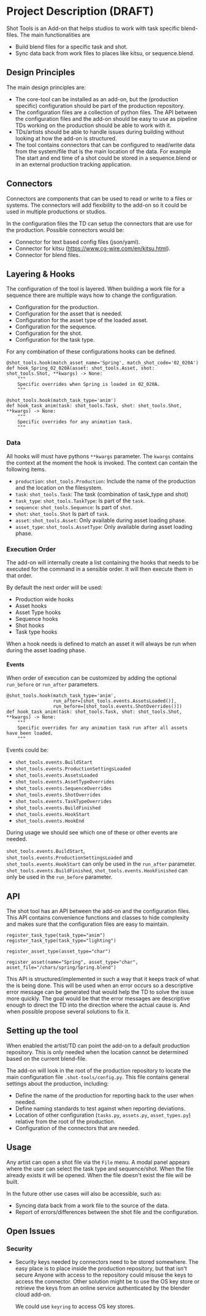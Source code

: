 # Project Description (DRAFT)

Shot Tools is an Add-on that helps studios to work with task specific
blend-files. The main functionalities are

* Build blend files for a specific task and shot.
* Sync data back from work files to places like kitsu, or sequence.blend.

## Design Principles

The main design principles are:

* The core-tool can be installed as an add-on, but the (production specific) 
  configuration should be part of the production repository.
* The configuration files are a collection of python files. The API between
  the configuration files and the add-on should be easy to use as pipeline
  TDs working on the production should be able to work with it.
* TDs/artists should be able to handle issues during building without looking
  at how the add-on is structured.
* The tool contains connectors that can be configured to read/write data
  from the system/file that is the main location of the data. For example
  The start and end time of a shot could be stored in a sequence.blend or
  in an external production tracking application.

## Connectors

Connectors are components that can be used to read or write to a files or
systems. The connectors will add flexibility to the add-on so it could be used
in multiple productions or studios.

In the configuration files the TD can setup the connectors that are use for
the production. Possible connectors would be:

* Connector for text based config files (json/yaml).
* Connector for kitsu (https://www.cg-wire.com/en/kitsu.html).
* Connector for blend files.

## Layering & Hooks

The configuration of the tool is layered. When building a work file for a sequence
there are multiple ways how to change the configuration.

* Configuration for the production.
* Configuration for the asset that is needed.
* Configuration for the asset type of the loaded asset.
* Configuration for the sequence.
* Configuration for the shot.
* Configuration for the task type.

For any combination of these configurations hooks can be defined.

```
@shot_tools.hook(match_asset_name='Spring', match_shot_code='02_020A')
def hook_Spring_02_020A(asset: shot_tools.Asset, shot: shot_tools.Shot, **kwargs) -> None:
    """
    Specific overrides when Spring is loaded in 02_020A.
    """

@shot_tools.hook(match_task_type='anim')
def hook_task_anim(task: shot_tools.Task, shot: shot_tools.Shot, **kwargs) -> None:
    """
    Specific overrides for any animation task.
    """
```

### Data

All hooks will must have pythons `**kwargs` parameter. The `kwargs` contains
the context at the moment the hook is invoked. The context can contain the
following items.

* `production`: `shot_tools.Production`: Include the name of the production
  and the location on the filesystem.
* `task`: `shot_tools.Task`: The task (combination of task_type and shot)
* `task_type`: `shot_tools.TaskType`: Is part of the `task`.
* `sequence`: `shot_tools.Sequence`: Is part of `shot`.
* `shot`: `shot_tools.Shot` Is part of `task`.
* `asset`: `shot_tools.Asset`: Only available during asset loading phase.
* `asset_type`: `shot_tools.AssetType`: Only available during asset loading phase.

### Execution Order

The add-on will internally create a list containing the hooks that needs to be
executed for the command in a sensible order. It will then execute them in that
order.

By default the next order will be used:

* Production wide hooks
* Asset hooks
* Asset Type hooks
* Sequence hooks
* Shot hooks
* Task type hooks

When a hook needs is defined to match an asset it will always be run when during
the asset loading phase.

#### Events

When order of execution can be customized by adding the optional `run_before`
or `run_after` parameters.

```
@shot_tools.hook(match_task_type='anim',
                 run_after=[shot_tools.events.AssetsLoaded()],
                 run_before=[shot_tools.events.ShotOverrides()])
def hook_task_anim(task: shot_tools.Task, shot: shot_tools.Shot, **kwargs) -> None:
    """
    Specific overrides for any animation task run after all assets have been loaded.
    """
```

Events could be:

* `shot_tools.events.BuildStart`
* `shot_tools.events.ProductionSettingsLoaded`
* `shot_tools.events.AssetsLoaded`
* `shot_tools.events.AssetTypeOverrides`
* `shot_tools.events.SequenceOverrides`
* `shot_tools.events.ShotOverrides`
* `shot_tools.events.TaskTypeOverrides`
* `shot_tools.events.BuildFinished`
* `shot_tools.events.HookStart`
* `shot_tools.events.HookEnd`

During usage we should see which one of these or other events are needed.

`shot_tools.events.BuildStart`, `shot_tools.events.ProductionSettingsLoaded`
and `shot_tools.events.HookStart` can only be used in the `run_after`
parameter. `shot_tools.events.BuildFinished`, `shot_tools.events.HookFinished`
can only be used in the `run_before` parameter.


## API

The shot tool has an API between the add-on and the configuration files. This
API contains convenience functions and classes to hide complexity and makes
sure that the configuration files are easy to maintain.

```
register_task_type(task_type="anim")
register_task_type(task_type="lighting")
```

```
register_asset_type(asset_type="char")
```

```
register_asset(name="Spring", asset_type="char", asset_file="/chars/spring/Spring.blend")
```

This API is structured/implemented in such a way that it keeps track of what
the is being done. This will be used when an error occurs so a descriptive
error message can be generated that would help the TD to solve the issue more
quickly. The goal would be that the error messages are descriptive enough to
direct the TD into the direction where the actual cause is. And when possible
propose several solutions to fix it.

## Setting up the tool

When enabled the artist/TD can point the add-on to a default production
repository. This is only needed when the location cannot be determined based
on the current blend-file.

The add-on will look in the root of the production repository to locate the
main configuration file `.shot-tools/config.py`. This file contains general
settings about the production, including:

* Define the name of the production for reporting back to the user when needed.
* Define naming standards to test against when reporting deviations.
* Location of other configuration (`tasks.py`, `assets.py`, `asset_types.py`)
  relative from the root of the production.
* Configuration of the connectors that are needed.

## Usage

Any artist can open a shot file via the `File` menu. A modal panel appears
where the user can select the task type and sequence/shot. When the file
already exists it will be opened. When the file doesn't exist the file
will be built.

In the future other use cases will also be accessible, such as:

* Syncing data back from a work file to the source of the data.
* Report of errors/differences between the shot file and the configuration.

## Open Issues

### Security

* Security keys needed by connectors need to be stored somewhere. The easy
  place is to place inside the production repository, but that isn't secure
  Anyone with access to the repository could misuse the keys to access the
  connector. Other solution might be to use the OS key store or retrieve the
  keys from an online service authenticated by the blender cloud add-on.

  We could use `keyring` to access OS key stores.